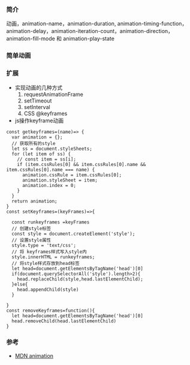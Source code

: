  

### 简介  
动画，animation-name，animation-duration, animation-timing-function，animation-delay，animation-iteration-count，animation-direction，animation-fill-mode 和 animation-play-state


### 简单动画


### 扩展
- 实现动画的几种方式  
  1. requestAnimationFrame  
  2. setTimeout  
  3. setInterval  
  4. CSS @keyframes  
- js操作keyframe动画  
```
const getkeyframes=(name)=> {
  var animation = {};
  // 获取所有的style
  let ss = document.styleSheets;
  for (let item of ss) {
    // const item = ss[i];
    if (item.cssRules[0] && item.cssRules[0].name && item.cssRules[0].name === name) {
      animation.cssRule = item.cssRules[0];
      animation.styleSheet = item;
      animation.index = 0;
    }
  }
  return animation;
}
const setKeyframes=(keyFrames)=>{

  const runkeyframes =keyFrames
  // 创建style标签
  const style = document.createElement('style');
  // 设置style属性
  style.type = 'text/css';
  // 将 keyframes样式写入style内
  style.innerHTML = runkeyframes;
  // 将style样式存放到head标签
  let head=document.getElementsByTagName('head')[0]
  if(document.querySelectorAll('style').length>2){
    head.replaceChild(style,head.lastElementChild);
  }else{
    head.appendChild(style)
  }

}
const removeKeyframes=function(){
  let head=document.getElementsByTagName('head')[0]
  head.removeChild(head.lastElementChild)
}
```
### 参考  
- [MDN animation](https://developer.mozilla.org/zh-CN/docs/Web/CSS/animation)  